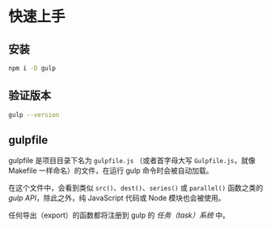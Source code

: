 # 快速上手

## 安装

```sh
npm i -D gulp
```

## 验证版本

```sh
gulp --version
```

## gulpfile

gulpfile 是项目目录下名为 `gulpfile.js` （或者首字母大写 `Gulpfile.js`，就像 Makefile 一样命名）的文件，在运行 gulp 命令时会被自动加载。

在这个文件中，会看到类似 `src()`、`dest()`、`series()` 或 `parallel()` 函数之类的 *gulp API*，除此之外，纯 JavaScript 代码或 Node 模块也会被使用。

任何导出（export）的函数都将注册到 gulp 的 *任务（task）系统* 中。
